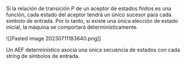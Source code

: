 Si la relación de transición $P$ de un aceptor de estados finitos es una función, cada estado del aceptor tendrá un único sucesor para cada símbolo de entrada. Por lo tanto, si existe una única elección de estado inicial, la máquina se comportará determinísticamente.

![[Pasted image 20230711183640.png]]

Un AEF determinístico asocia una única secuencia de estados con cada string de símbolos de entrada.